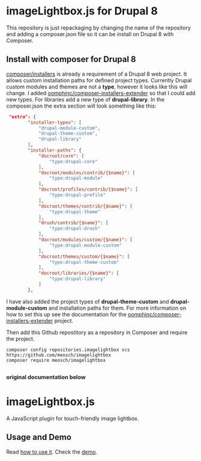 # imageLightbox.js for Drupal 8
This repository is just repackaging by changing the name of the repository and adding a composer.json file so it can be install on Drupal 8 with Composer.

## Install with composer for Drupal 8
[composer/installers](https://github.com/composer/installers) is already a requirement of a Drupal 8 web project. It allows custom installation paths for defined project types. Currently Drupal custom modules and themes are not a **type**, however it looks like this will change. I added [oomphinc/composer-installers-extender](https://github.com/oomphinc/composer-installers-extenderhttps://github.com/oomphinc/composer-installers-extender) so that I could add new types. For libraries add a new type of **drupal-library**. In the composer.json the extra section will look something like this:
```json
 "extra": {
        "installer-types": [
            "drupal-module-custom",
            "drupal-theme-custom",
            "drupal-library"
        ],
        "installer-paths": {
            "docroot/core": [
                "type:drupal-core"
            ],
            "docroot/modules/contrib/{$name}": [
                "type:drupal-module"
            ],
            "docroot/profiles/contrib/{$name}": [
                "type:drupal-profile"
            ],
            "docroot/themes/contrib/{$name}": [
                "type:drupal-theme"
            ],
            "drush/contrib/{$name}": [
                "type:drupal-drush"
            ],
            "docroot/modules/custom/{$name}": [
                "type:drupal-module-custom"
            ],
            "docroot/themes/custom/{$name}": [
                "type:drupal-theme-custom"
            ],
            "docroot/libraries/{$name}": [
                "type:drupal-library"
            ] 
        },
```
I have also added the project types of **drupal-theme-custom** and **drupal-module-custom** and installation paths for them. For more information on how to set this up see the documentation for the [oomphinc/composer-installers-extender](https://github.com/oomphinc/composer-installers-extenderhttps://github.com/oomphinc/composer-installers-extender) project.

Then add this Github repostitory as a repository in Composer and require the project.
```
composer config repositories.imagelightbox vcs https://github.com/meosch/imagelightbox
composer require meosch/imagelightbox
 ```
 <sub><sup>original documentation below</sup></sub>
 ---
 
# imageLightbox.js
A JavaScript plugin for touch-friendly image lightbox.

## Usage and Demo
Read [how to use it](https://osvaldas.info/image-lightbox-responsive-touch-friendly).
Check the [demo](https://osvaldas.info/examples/image-lightbox-responsive-touch-friendly).
